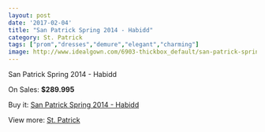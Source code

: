 ```yaml
---
layout: post
date: '2017-02-04'
title: "San Patrick Spring 2014 - Habidd"
category: St. Patrick
tags: ["prom","dresses","demure","elegant","charming"]
image: http://www.idealgown.com/6903-thickbox_default/san-patrick-spring-2014-habidd.jpg
---
```

San Patrick Spring 2014 - Habidd

On Sales: **$289.995**
<a href="https://www.idealgown.com/en/st-patrick/2954-san-patrick-spring-2014-habidd.html"><amp-img layout="responsive" width="600" height="600" src="//www.idealgown.com/6903-thickbox_default/san-patrick-spring-2014-habidd.jpg" alt="San Patrick Spring 2014 - Habidd 0" /></a>
<a href="https://www.idealgown.com/en/st-patrick/2954-san-patrick-spring-2014-habidd.html"><amp-img layout="responsive" width="600" height="600" src="//www.idealgown.com/6905-thickbox_default/san-patrick-spring-2014-habidd.jpg" alt="San Patrick Spring 2014 - Habidd 1" /></a>
<a href="https://www.idealgown.com/en/st-patrick/2954-san-patrick-spring-2014-habidd.html"><amp-img layout="responsive" width="600" height="600" src="//www.idealgown.com/6904-thickbox_default/san-patrick-spring-2014-habidd.jpg" alt="San Patrick Spring 2014 - Habidd 2" /></a>

Buy it: [San Patrick Spring 2014 - Habidd](https://www.idealgown.com/en/st-patrick/2954-san-patrick-spring-2014-habidd.html "San Patrick Spring 2014 - Habidd")

View more: [St. Patrick](https://www.idealgown.com/en/36-st-patrick "St. Patrick")